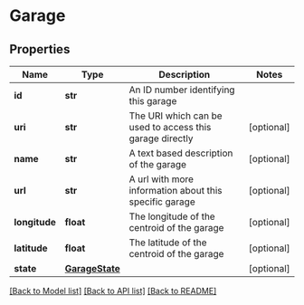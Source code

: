# Garage

## Properties
Name | Type | Description | Notes
------------ | ------------- | ------------- | -------------
**id** | **str** | An ID number identifying this garage | 
**uri** | **str** | The URI which can be used to access this garage directly | [optional] 
**name** | **str** | A text based description of the garage | [optional] 
**url** | **str** | A url with more information about this specific garage | [optional] 
**longitude** | **float** | The longitude of the centroid of the garage | [optional] 
**latitude** | **float** | The latitude of the centroid of the garage | [optional] 
**state** | [**GarageState**](GarageState.md) |  | [optional] 

[[Back to Model list]](../README.md#documentation-for-models) [[Back to API list]](../README.md#documentation-for-api-endpoints) [[Back to README]](../README.md)


